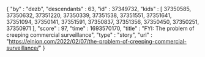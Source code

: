 {
  "by" : "dezb",
  "descendants" : 63,
  "id" : 37349732,
  "kids" : [ 37350585, 37350632, 37351220, 37350339, 37351538, 37351551, 37351641, 37351094, 37350141, 37351591, 37350837, 37351356, 37350450, 37350251, 37350971 ],
  "score" : 97,
  "time" : 1693570170,
  "title" : "FYI: The problem of creeping commercial surveillance",
  "type" : "story",
  "url" : "https://elnion.com/2022/02/07/the-problem-of-creeping-commercial-surveillance/"
}
